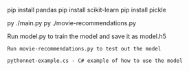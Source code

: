 pip install pandas
pip install scikit-learn
pip install pickle

py ./main.py
py ./movie-recommendations.py

Run model.py to train the model and save it as model.h5

```
Run movie-recommendations.py to test out the model
```

```
pythonnet-example.cs - C# example of how to use the model
```

```

```
